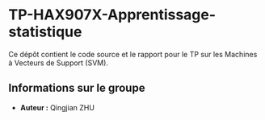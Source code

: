 # TP-HAX907X-Apprentissage-statistique

Ce dépôt contient le code source et le rapport pour le TP sur les Machines à Vecteurs de Support (SVM).

## Informations sur le groupe

- **Auteur :** Qingjian ZHU

